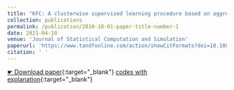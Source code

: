 ```yaml
---
title: "KFC: A clusterwise supervised learning procedure based on aggregation of distances"
collection: publications
permalink: /publication/2010-10-01-paper-title-number-1
date: 2021-04-10
venue: 'Journal of Statistical Computation and Simulation'
paperurl: 'https://www.tandfonline.com/action/showCitFormats?doi=10.1080%2F00949655.2021.1891539&area=0000000000000001'
citation: ' '
---
```


[&#9755; Download paper](https://www.tandfonline.com/eprint/YKGS8GTKDBKYFXEGFWSB/full?target=10.1080/00949655.2021.1891539){:target="_blank"}
[<i class="fab fa-r-project"></i> codes with explanation](/files/KernelAggReg/KFCReg.html){:target="_blank"}
